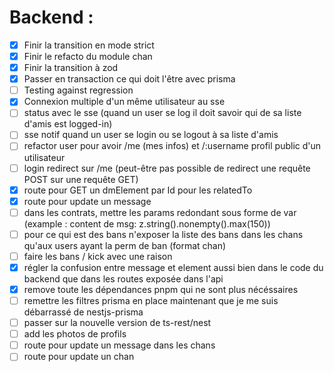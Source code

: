# Backend :

-   [x] Finir la transition en mode strict
-   [x] Finir le refacto du module chan
-   [x] Finir la transition à zod
-   [x] Passer en transaction ce qui doit l'être avec prisma
-   [ ] Testing against regression
-   [x] Connexion multiple d'un même utilisateur au sse
-   [ ] status avec le sse (quand un user se log il doit savoir qui de sa liste d'amis est logged-in)
-   [ ] sse notif quand un user se login ou se logout à sa liste d'amis
-   [ ] refactor user pour avoir /me (mes infos) et /:username profil public d'un utilisateur
-   [ ] login redirect sur /me (peut-être pas possible de redirect une requête POST sur une requête GET)
-   [x] route pour GET un dmElement par Id pour les relatedTo
-   [x] route pour update un message
-   [ ] dans les contrats, mettre les params redondant sous forme de var (example : content de msg: z.string().nonempty().max(150))
-   [ ] pour ce qui est des bans n'exposer la liste des bans dans les chans qu'aux users ayant la perm de ban (format chan)
-   [ ] faire les bans / kick avec une raison
-   [x] régler la confusion entre message et element aussi bien dans le code du backend que dans les routes exposée dans l'api
-   [x] remove toute les dépendances pnpm qui ne sont plus nécéssaires
-   [ ] remettre les filtres prisma en place maintenant que je me suis débarrassé de nestjs-prisma
-   [ ] passer sur la nouvelle version de ts-rest/nest
-   [ ] add les photos de profils
-   [ ] route pour update un message dans les chans
-   [ ] route pour update un chan
